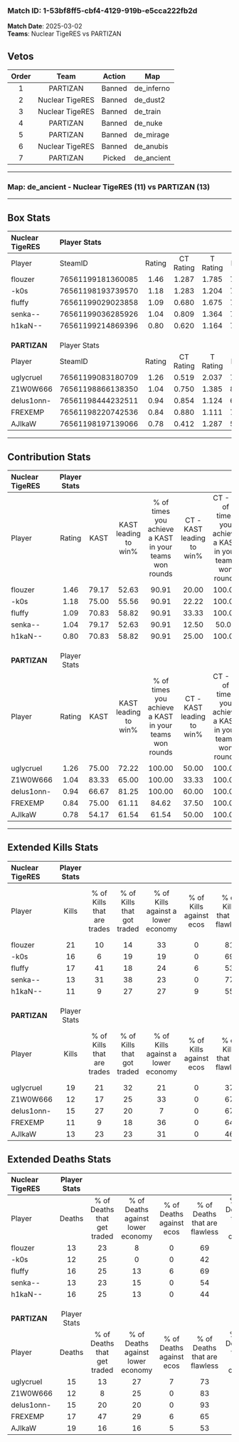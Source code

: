 ### Match ID: 1-53bf8ff5-cbf4-4129-919b-e5cca222fb2d  
**Match Date**: 2025-03-02  
**Teams**: Nuclear TigeRES vs PARTIZAN  

## Vetos  

| Order | Team | Action | Map |
| :---: | :--: | :----: | --- |
| 1 | PARTIZAN | Banned | de_inferno |
| 2 | Nuclear TigeRES | Banned | de_dust2 |
| 3 | Nuclear TigeRES | Banned | de_train |
| 4 | PARTIZAN | Banned | de_nuke |
| 5 | PARTIZAN | Banned | de_mirage |
| 6 | Nuclear TigeRES | Banned | de_anubis |
| 7 | PARTIZAN | Picked | de_ancient |

---  

### **Map**: de_ancient - Nuclear TigeRES (11) vs PARTIZAN (13)  
---  

## Box Stats  

| **Nuclear TigeRES** | Player Stats      |        |           |          |       |       |       |         |        |      |     |
| :- | :- | :-: | :-: | :-: | :-: | :-: | :-: | :-: | :-: | :-: | :-: |
| Player              | SteamID           | Rating | CT Rating | T Rating | KAST  |  ADR  | Kills | Assists | Deaths | K/D  | HS% |
| flouzer             | 76561199181360085 |  1.46  |   1.287   |  1.785   | 79.17 | 103.7 |  21   |    6    |   13   | 1.62 | 61  |
| -k0s                | 76561198193739570 |  1.18  |   1.283   |  1.204   | 75.00 | 74.1  |  16   |    5    |   12   | 1.33 | 43  |
| fluffy              | 76561199029023858 |  1.09  |   0.680   |  1.675   | 70.83 | 72.6  |  17   |    5    |   16   | 1.06 | 70  |
| senka--             | 76561199036285926 |  1.04  |   0.809   |  1.364   | 79.17 | 62.9  |  13   |    4    |   13   | 1.00 | 53  |
| h1kaN--             | 76561199214869396 |  0.80  |   0.620   |  1.164   | 70.83 | 53.6  |  11   |    3    |   16   | 0.69 | 63  |
|                     |                   |        |           |          |       |       |       |         |        |      |     |
|                     |                   |        |           |          |       |       |       |         |        |      |     |
|                     |                   |        |           |          |       |       |       |         |        |      |     |
| **PARTIZAN**        | Player Stats      |        |           |          |       |       |       |         |        |      |     |
| Player              | SteamID           | Rating | CT Rating | T Rating | KAST  |  ADR  | Kills | Assists | Deaths | K/D  | HS% |
| uglycrueI           | 76561199083180709 |  1.26  |   0.519   |  2.037   | 75.00 | 87.2  |  19   |    4    |   15   | 1.27 | 63  |
| Z1W0W666            | 76561198866138350 |  1.04  |   0.750   |  1.385   | 83.33 | 58.8  |  12   |    5    |   12   | 1.00 | 58  |
| delus1onn-          | 76561198444232511 |  0.94  |   0.854   |  1.124   | 66.67 | 53.9  |  15   |    4    |   15   | 1.00 |  6  |
| FREXEMP             | 76561198220742536 |  0.84  |   0.880   |  1.111   | 75.00 | 56.0  |  11   |    8    |   17   | 0.65 | 63  |
| AJlkaW              | 76561198197139066 |  0.78  |   0.412   |  1.287   | 54.17 | 79.6  |  13   |    6    |   19   | 0.68 | 69  |
---  

## Contribution Stats  

| **Nuclear TigeRES** | Player Stats |       |                      |                                                        |                           |                                                             |                          |                                                            |
| :- | :-: | :-: | :-: | :-: | :-: | :-: | :-: | :-: |
| Player              |    Rating    | KAST  | KAST leading to win% | % of times you achieve a KAST in your teams won rounds | CT - KAST leading to win% | CT - % of times you achieve a KAST in your teams won rounds | T - KAST leading to win% | T - % of times you achieve a KAST in your teams won rounds |
| flouzer             |     1.46     | 79.17 |        52.63         |                         90.91                          |           20.00           |                           100.00                            |          88.89           |                           88.89                            |
| -k0s                |     1.18     | 75.00 |        55.56         |                         90.91                          |           22.22           |                           100.00                            |          88.89           |                           88.89                            |
| fluffy              |     1.09     | 70.83 |        58.82         |                         90.91                          |           33.33           |                           100.00                            |          72.73           |                           88.89                            |
| senka--             |     1.04     | 79.17 |        52.63         |                         90.91                          |           12.50           |                            50.00                            |          81.82           |                           100.00                           |
| h1kaN--             |     0.80     | 70.83 |        58.82         |                         90.91                          |           25.00           |                           100.00                            |          88.89           |                           88.89                            |
|                     |              |       |                      |                                                        |                           |                                                             |                          |                                                            |
|                     |              |       |                      |                                                        |                           |                                                             |                          |                                                            |
|                     |              |       |                      |                                                        |                           |                                                             |                          |                                                            |
| **PARTIZAN**        | Player Stats |       |                      |                                                        |                           |                                                             |                          |                                                            |
| Player              |    Rating    | KAST  | KAST leading to win% | % of times you achieve a KAST in your teams won rounds | CT - KAST leading to win% | CT - % of times you achieve a KAST in your teams won rounds | T - KAST leading to win% | T - % of times you achieve a KAST in your teams won rounds |
| uglycrueI           |     1.26     | 75.00 |        72.22         |                         100.00                         |           50.00           |                           100.00                            |          83.33           |                           100.00                           |
| Z1W0W666            |     1.04     | 83.33 |        65.00         |                         100.00                         |           33.33           |                           100.00                            |          90.91           |                           100.00                           |
| delus1onn-          |     0.94     | 66.67 |        81.25         |                         100.00                         |           60.00           |                           100.00                            |          90.91           |                           100.00                           |
| FREXEMP             |     0.84     | 75.00 |        61.11         |                         84.62                          |           37.50           |                           100.00                            |          80.00           |                           80.00                            |
| AJlkaW              |     0.78     | 54.17 |        61.54         |                         61.54                          |           50.00           |                           100.00                            |          71.43           |                           50.00                            |
---  

## Extended Kills Stats  

| **Nuclear TigeRES** | Player Stats |                            |                            |                                    |                         |                              |                                 |                                       |                    |           |
| :- | :-: | :-: | :-: | :-: | :-: | :-: | :-: | :-: | :-: | :-: |
| Player              |    Kills     | % of Kills that are trades | % of Kills that got traded | % of Kills against a lower economy | % of Kills against ecos | % of Kills that are flawless | % of Kills that are close duels | % of Kills that are assisted by flash | Pistol Round Kills | AWP Kills |
| flouzer             |      21      |             10             |             14             |                 33                 |            0            |              81              |                5                |                  10                   |         4          |     0     |
| -k0s                |      16      |             6              |             19             |                 19                 |            0            |              69              |                6                |                   6                   |         0          |     0     |
| fluffy              |      17      |             41             |             18             |                 24                 |            6            |              53              |               18                |                   6                   |         2          |     2     |
| senka--             |      13      |             31             |             38             |                 23                 |            0            |              77              |                0                |                   8                   |         2          |     1     |
| h1kaN--             |      11      |             9              |             27             |                 27                 |            9            |              55              |                0                |                   0                   |         0          |     0     |
|                     |              |                            |                            |                                    |                         |                              |                                 |                                       |                    |           |
|                     |              |                            |                            |                                    |                         |                              |                                 |                                       |                    |           |
|                     |              |                            |                            |                                    |                         |                              |                                 |                                       |                    |           |
| **PARTIZAN**        | Player Stats |                            |                            |                                    |                         |                              |                                 |                                       |                    |           |
| Player              |    Kills     | % of Kills that are trades | % of Kills that got traded | % of Kills against a lower economy | % of Kills against ecos | % of Kills that are flawless | % of Kills that are close duels | % of Kills that are assisted by flash | Pistol Round Kills | AWP Kills |
| uglycrueI           |      19      |             21             |             32             |                 21                 |            0            |              37              |               16                |                  32                   |         0          |     0     |
| Z1W0W666            |      12      |             17             |             25             |                 33                 |            0            |              67              |                8                |                   0                   |         2          |     0     |
| delus1onn-          |      15      |             27             |             20             |                 7                  |            0            |              67              |                0                |                   0                   |         1          |    12     |
| FREXEMP             |      11      |             9              |             18             |                 36                 |            0            |              64              |                9                |                   9                   |         0          |     0     |
| AJlkaW              |      13      |             23             |             23             |                 31                 |            0            |              46              |               15                |                   0                   |         2          |     0     |
## Extended Deaths Stats  

| **Nuclear TigeRES** | Player Stats |                             |                                   |                          |                               |                            |                           |               |
| :- | :-: | :-: | :-: | :-: | :-: | :-: | :-: | :-: |
| Player              |    Deaths    | % of Deaths that get traded | % of Deaths against lower economy | % of Deaths against ecos | % of Deaths that are flawless | % of Deaths that are close | % of Deaths while blinded | Deaths to AWP |
| flouzer             |      13      |             23              |                 8                 |            0             |              69               |             23             |             8             |       2       |
| -k0s                |      12      |             25              |                 0                 |            0             |              42               |             25             |             8             |       2       |
| fluffy              |      16      |             25              |                13                 |            6             |              69               |             0              |            13             |       3       |
| senka--             |      13      |             23              |                15                 |            0             |              54               |             0              |             0             |       2       |
| h1kaN--             |      16      |             25              |                13                 |            0             |              44               |             6              |            19             |       3       |
|                     |              |                             |                                   |                          |                               |                            |                           |               |
|                     |              |                             |                                   |                          |                               |                            |                           |               |
|                     |              |                             |                                   |                          |                               |                            |                           |               |
| **PARTIZAN**        | Player Stats |                             |                                   |                          |                               |                            |                           |               |
| Player              |    Deaths    | % of Deaths that get traded | % of Deaths against lower economy | % of Deaths against ecos | % of Deaths that are flawless | % of Deaths that are close | % of Deaths while blinded | Deaths to AWP |
| uglycrueI           |      15      |             13              |                27                 |            7             |              73               |             7              |            20             |       2       |
| Z1W0W666            |      12      |              8              |                25                 |            0             |              83               |             8              |             0             |       0       |
| delus1onn-          |      15      |             20              |                20                 |            0             |              93               |             7              |             7             |       0       |
| FREXEMP             |      17      |             47              |                29                 |            6             |              65               |             0              |             6             |       0       |
| AJlkaW              |      19      |             16              |                16                 |            5             |              53               |             11             |             0             |       1       |
